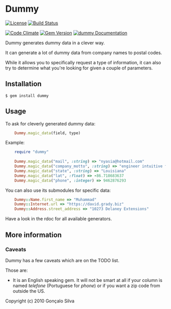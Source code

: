 # Dummy

[![License](https://img.shields.io/badge/license-MIT-blue.svg?style=flat)](https://raw.githubusercontent.com/goncalossilva/dummy/master/LICENSE)
[![Build Status](https://travis-ci.org/goncalossilva/dummy.svg?branch=master)](https://travis-ci.org/goncalossilva/dummy)

[![Code Climate](https://codeclimate.com/github/goncalossilva/dummy/badges/gpa.svg)](https://codeclimate.com/github/goncalossilva/dummy)
[![Gem Version](https://badge.fury.io/rb/dummy.svg)](http://badge.fury.io/rb/dummy)
[![dummy Documentation](https://www.omniref.com/ruby/gems/dummy.png)](https://www.omniref.com/ruby/gems/dummy)

Dummy generates dummy data in a clever way.

It can generate a lot of dummy data from company names to postal codes.

While it allows you to specifically request a type of information,
it can also try to determine what you're looking for given a couple of parameters.


## Installation

```
$ gem install dummy
```

## Usage

To ask for cleverly generated dummy data:
```ruby
    Dummy.magic_data(field, type)
```

Example:
```ruby
    require "dummy"
    
    Dummy.magic_data("mail", :string) => "nyasia@hotmail.com"
    Dummy.magic_data("company_motto", :string) => "engineer intuitive functionalities"
    Dummy.magic_data("state", :string) => "Louisiana"
    Dummy.magic_data("lat", :float) => -86.718683637
    Dummy.magic_data("phone", :integer) => 9462876293
```

You can also use its submodules for specific data:
```ruby
    Dummy::Name.first_name => "Muhammad"
    Dummy::Internet.url => "https://david.grady.biz" 
    Dummy::Address.street_address => "10273 Delaney Extensions"
```

Have a look in the rdoc for all available generators.


## More information

### Caveats

Dummy has a few caveats which are on the TODO list.

Those are:

*   It is an English speaking gem. It will not be smart at all if your column is named _telefone_ (Portuguese for _phone_) or if you want a zip code from outside the US.

Copyright (c) 2010 Gonçalo Silva
